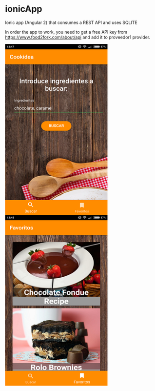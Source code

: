 # ionicApp
Ionic app (Angular 2) that consumes a REST API and uses SQLITE

In order the app to work, you need to get a free API key from https://www.food2fork.com/about/api and add it to proveedor1 provider. 

<img align="left" width="336" height="560" src="https://github.com/carlosmacmar/ionicApp/blob/master/android1.png">
<img align="left" width="336" height="560" src="https://github.com/carlosmacmar/ionicApp/blob/master/android2.png">
